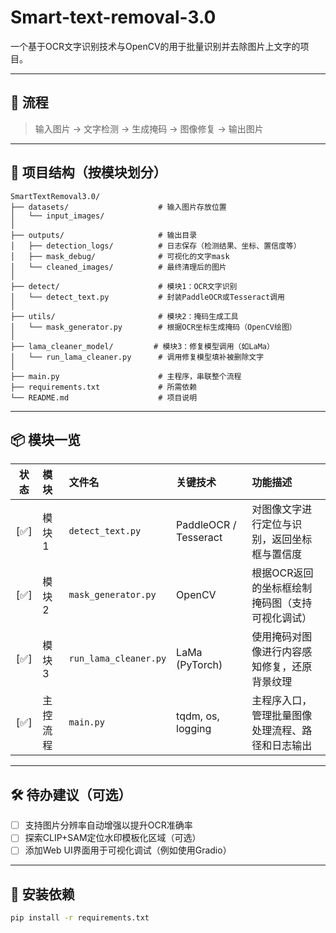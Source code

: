 # Smart-text-removal-3.0

一个基于OCR文字识别技术与OpenCV的用于批量识别并去除图片上文字的项目。

---

## 📌 流程

> 输入图片 → 文字检测 → 生成掩码 → 图像修复 → 输出图片

---

## 📂 项目结构（按模块划分）
```
SmartTextRemoval3.0/
├── datasets/                    # 输入图片存放位置
│   └── input_images/
│
├── outputs/                     # 输出目录
│   ├── detection_logs/          # 日志保存（检测结果、坐标、置信度等）
│   ├── mask_debug/              # 可视化的文字mask
│   └── cleaned_images/          # 最终清理后的图片
│
├── detect/                      # 模块1：OCR文字识别
│   └── detect_text.py           # 封装PaddleOCR或Tesseract调用
│
├── utils/                       # 模块2：掩码生成工具
│   └── mask_generator.py        # 根据OCR坐标生成掩码（OpenCV绘图）
│
├── lama_cleaner_model/         # 模块3：修复模型调用（如LaMa）
│   └── run_lama_cleaner.py      # 调用修复模型填补被删除文字
│
├── main.py                      # 主程序，串联整个流程
├── requirements.txt             # 所需依赖
└── README.md                    # 项目说明
```

---

## 📦 模块一览

| 状态 | 模块 | 文件名 | 关键技术 | 功能描述 |
|:----:|:------|:---------|:-----------|:-----------|
| [✅] | 模块1 | `detect_text.py` | PaddleOCR / Tesseract | 对图像文字进行定位与识别，返回坐标框与置信度 |
| [✅] | 模块2 | `mask_generator.py` | OpenCV | 根据OCR返回的坐标框绘制掩码图（支持可视化调试） |
| [✅] | 模块3 | `run_lama_cleaner.py` | LaMa (PyTorch) | 使用掩码对图像进行内容感知修复，还原背景纹理 |
| [✅] | 主控流程 | `main.py` | tqdm, os, logging | 主程序入口，管理批量图像处理流程、路径和日志输出 |

---

## 🛠️ 待办建议（可选）

- [ ] 支持图片分辨率自动增强以提升OCR准确率
- [ ] 探索CLIP+SAM定位水印模板化区域（可选）
- [ ] 添加Web UI界面用于可视化调试（例如使用Gradio）

---

## 📎 安装依赖

```bash
pip install -r requirements.txt

